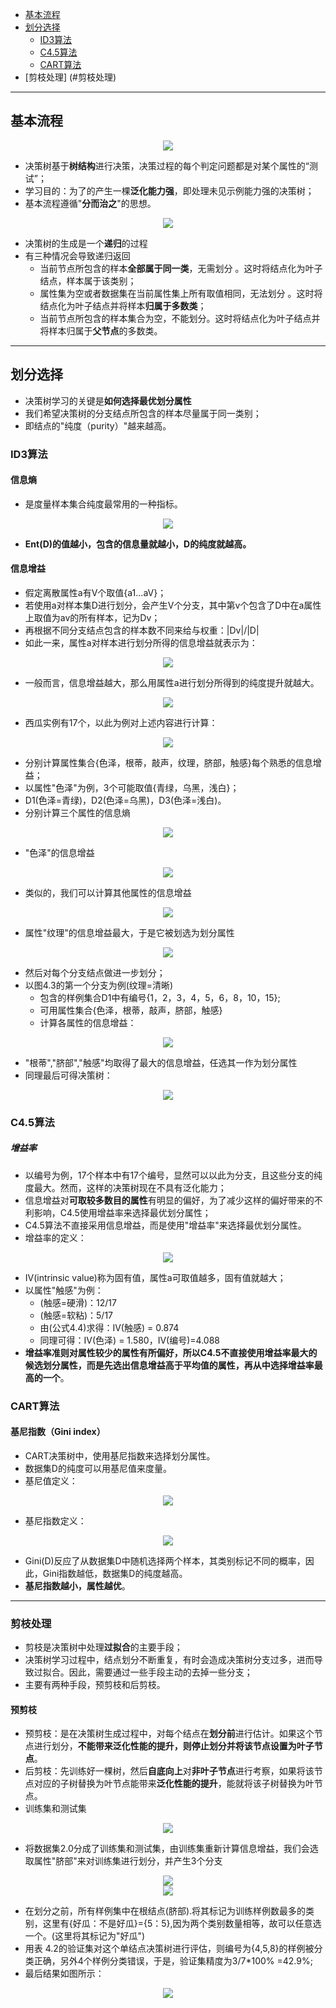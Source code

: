 <!-- TOC -->

- [基本流程](#基本流程)
- [划分选择](#划分选择)
  - [ID3算法](#ID3算法)
  - [C4.5算法](#C4.5算法)
  - [CART算法](#CART算法)
- [剪枝处理] (#剪枝处理)


<!-- /TOC-->
--------------------------------------------------

## 基本流程
<div align="center"><img src="./picture/决策树图一.png" height="" /></div>

- 决策树基于**树结构**进行决策，决策过程的每个判定问题都是对某个属性的“测试”；
- 学习目的：为了的产生一棵**泛化能力强**，即处理未见示例能力强的决策树；
- 基本流程遵循"**分而治之**"的思想。

<div align="center"><img src="./picture/流程图.png" height="" /></div>

- 决策树的生成是一个**递归**的过程
- 有三种情况会导致递归返回
    - 当前节点所包含的样本**全部属于同一类**，无需划分 。这时将结点化为叶子结点，样本属于该类别；
    - 属性集为空或者数据集在当前属性集上所有取值相同，无法划分 。这时将结点化为叶子结点并将样本**归属于多数类**；
    - 当前节点所包含的样本集合为空，不能划分。这时将结点化为叶子结点并将样本归属于**父节点**的多数类。

--------------------------------------------------

## 划分选择
- 决策树学习的关键是**如何选择最优划分属性**
- 我们希望决策树的分支结点所包含的样本尽量属于同一类别；
- 即结点的"纯度（purity）"越来越高。

### ID3算法
#### 信息熵
- 是度量样本集合纯度最常用的一种指标。

<div align="center"><img src="./picture/信息熵.png" height="" /></div>

- **Ent(D)的值越小，包含的信息量就越小，D的纯度就越高。**

#### 信息增益
- 假定离散属性a有V个取值{a1...aV}；
- 若使用a对样本集D进行划分，会产生V个分支，其中第v个包含了D中在a属性上取值为av的所有样本，记为Dv；
- 再根据不同分支结点包含的样本数不同来给与权重：|Dv|/|D|
- 如此一来，属性a对样本进行划分所得的信息增益就表示为：

<div align="center"><img src="./picture/信息增益.png" height="" /></div>

- 一般而言，信息增益越大，那么用属性a进行划分所得到的纯度提升就越大。

<div align="center"><img src="./picture/西瓜数据集.png" height="" /></div>

- 西瓜实例有17个，以此为例对上述内容进行计算：

<div align="center"><img src="./picture/Ent(D).png" height="" /></div>

- 分别计算属性集合{色泽，根蒂，敲声，纹理，脐部，触感}每个熟悉的信息增益；
- 以属性"色泽"为例，3个可能取值{青绿，乌黑，浅白}；
- D1(色泽=青绿)，D2(色泽=乌黑)，D3(色泽=浅白)。
- 分别计算三个属性的信息熵

<div align="center"><img src="./picture/色泽信息熵.png" height="" /></div>

- "色泽"的信息增益

<div align="center"><img src="./picture/色泽信息增益.png" height="" /></div>

- 类似的，我们可以计算其他属性的信息增益

<div align="center"><img src="./picture/其他属性信息增益.png" height="" /></div>

- 属性"纹理"的信息增益最大，于是它被划选为划分属性

<div align="center"><img src="./picture/纹理.png" height="" /></div>

- 然后对每个分支结点做进一步划分；
- 以图4.3的第一个分支为例(纹理=清晰)
    - 包含的样例集合D1中有编号{1，2，3，4，5，6，8，10，15};
    - 可用属性集合{色泽，根蒂，敲声，脐部，触感}
    - 计算各属性的信息增益：

<div align="center"><img src="./picture/其他属性信息增益2.png" height="" /></div>

- "根蒂","脐部","触感"均取得了最大的信息增益，任选其一作为划分属性
- 同理最后可得决策树：

<div align="center"><img src="./picture/数据集2.0生成的决策树.png" height="" /></div>

### C4.5算法
##### 增益率
- 以编号为例，17个样本中有17个编号，显然可以以此为分支，且这些分支的纯度最大。然而，这样的决策树现在不具有泛化能力；
- 信息增益对**可取较多数目的属性**有明显的偏好，为了减少这样的偏好带来的不利影响，C4.5使用增益率来选择最优划分属性；
- C4.5算法不直接采用信息增益，而是使用"增益率"来选择最优划分属性。
- 增益率的定义：

<div align="center"><img src="./picture/增益率.png" height="" /></div>

- IV(intrinsic value)称为固有值，属性a可取值越多，固有值就越大；
- 以属性"触感"为例：
    - (触感=硬滑)：12/17
    - (触感=软粘)：5/17
    - 由(公式4.4)求得：IV(触感) = 0.874
    - 同理可得：IV(色泽) = 1.580，IV(编号)=4.088
- **增益率准则对属性较少的属性有所偏好，所以C4.5不直接使用增益率最大的候选划分属性，而是先选出信息增益高于平均值的属性，再从中选择增益率最高的一个**。

### CART算法
#### 基尼指数（Gini index）
- CART决策树中，使用基尼指数来选择划分属性。
- 数据集D的纯度可以用基尼值来度量。
- 基尼值定义：

<div align="center"><img src="./picture/基尼值.png" height="" /></div>

- 基尼指数定义：

<div align="center"><img src="./picture/基尼指数.png" height="" /></div>

- Gini(D)反应了从数据集D中随机选择两个样本，其类别标记不同的概率，因此，Gini指数越低，数据集D的纯度越高。
- **基尼指数越小，属性越优**。

--------------------------------------------------
### 剪枝处理
- 剪枝是决策树中处理**过拟合**的主要手段；
- 决策树学习过程中，结点划分不断重复，有时会造成决策树分支过多，进而导致过拟合。因此，需要通过一些手段主动的去掉一些分支；
- 主要有两种手段，预剪枝和后剪枝。

#### 预剪枝
- 预剪枝：是在决策树生成过程中，对每个结点在**划分前**进行估计。如果这个节点进行划分，**不能带来泛化性能的提升，则停止划分并将该节点设置为叶子节点**。
- 后剪枝：先训练好一棵树，然后**自底向上**对**非叶子节点**进行考察，如果将该节点对应的子树替换为叶节点能带来**泛化性能的提升**，能就将该子树替换为叶节点。
- 训练集和测试集

<div align="center"><img src="./picture/2.0训练集及测试集.png" height="" /></div>

- 将数据集2.0分成了训练集和测试集，由训练集重新计算信息增益，我们会选取属性"脐部"来对训练集进行划分，并产生3个分支

<div align="center"><img src="./picture/基于表4.2生成的未剪枝决策树.png" height="" /></div>

<div align="center"><img src="./picture/基于表4.2生成的预剪枝决策树.png" height="" /></div>

- 在划分之前，所有样例集中在根结点(脐部).将其标记为训练样例数最多的类别，这里有{好瓜：不是好瓜}={5：5},因为两个类别数量相等，故可以任意选一个。(这里将其标记为"好瓜")
- 用表 4.2的验证集对这个单结点决策树进行评估，则编号为{4,5,8}的样例被分类正确，另外4个样例分类错误，于是，验证集精度为3/7*100% =42.9%;
- 最后结果如图所示：


<div align="center"><img src="./picture/预剪枝结果表.png" height="" /></div>




